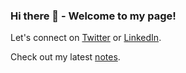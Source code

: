 ### Hi there 👋 - Welcome to my page!

Let's connect on [Twitter](https://twitter.com/_umabou) or [LinkedIn](https://www.linkedin.com/in/ulrichmabou/). 

Check out my latest [notes](https://ulrich.bearblog.dev/blog/).
